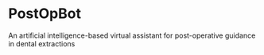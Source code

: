 # PostOpBot
An artificial intelligence-based virtual assistant for post-operative guidance in dental extractions
